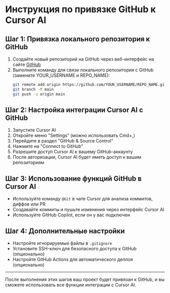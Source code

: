 # Инструкция по привязке GitHub к Cursor AI

## Шаг 1: Привязка локального репозитория к GitHub

1. Создайте новый репозиторий на GitHub через веб-интерфейс на сайте [GitHub](https://github.com/new)
2. Выполните команду для связи локального репозитория с GitHub (замените YOUR_USERNAME и REPO_NAME):
   ```bash
   git remote add origin https://github.com/YOUR_USERNAME/REPO_NAME.git
   git branch -M main
   git push -u origin main
   ```

## Шаг 2: Настройка интеграции Cursor AI с GitHub

1. Запустите Cursor AI
2. Откройте меню "Settings" (можно использовать Cmd+,)
3. Перейдите в раздел "GitHub & Source Control"
4. Нажмите на "Connect to GitHub"
5. Разрешите доступ Cursor AI к вашему GitHub-аккаунту
6. После авторизации, Cursor AI будет иметь доступ к вашим репозиториям

## Шаг 3: Использование функций GitHub в Cursor AI

- Используйте команду `@Git` в чате Cursor для анализа коммитов, диффов или PR
- Создавайте коммиты и пушьте изменения через интерфейс Cursor AI
- Используйте GitHub Copilot, если он у вас подключен

## Шаг 4: Дополнительные настройки

- Настройте игнорируемые файлы в `.gitignore`
- Установите SSH-ключ для безопасного доступа к GitHub (опционально)
- Настройте GitHub Actions для автоматического деплоя (опционально)

---

После выполнения этих шагов ваш проект будет привязан к GitHub, и вы сможете использовать все функции интеграции с Cursor AI. 